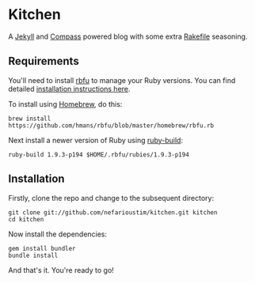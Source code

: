Kitchen
=======

A [Jekyll](https://github.com/mojombo/jekyll) and [Compass](http://compass-style.org/) powered blog with some extra [Rakefile](http://rake.rubyforge.org/) seasoning.

Requirements
------------

You'll need to install [rbfu](https://github.com/hmans/rbfu) to manage your Ruby versions. You can find detailed [installation instructions here](https://github.com/hmans/rbfu#installing-rbfu).

To install using [Homebrew](http://mxcl.github.com/homebrew/), do this:

    brew install https://github.com/hmans/rbfu/blob/master/homebrew/rbfu.rb

Next install a newer version of Ruby using [ruby-build](https://github.com/sstephenson/ruby-build):

    ruby-build 1.9.3-p194 $HOME/.rbfu/rubies/1.9.3-p194

Installation
------------

Firstly, clone the repo and change to the subsequent directory:

    git clone git://github.com/nefarioustim/kitchen.git kitchen
    cd kitchen

Now install the dependencies:

    gem install bundler
    bundle install

And that's it. You're ready to go!
